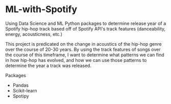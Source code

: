 # ML-with-Spotify
Using Data Science and ML Python packages to determine release year of a Spotify hip-hop track based off of Spotify API's track features (danceability, energy, acousticness, etc.)

This project is predicated on the change in acoustics of the hip-hop genre over the course of 20-30 years. By using the track features of songs over the course of this timeframe, I want to determine what patterns we can find in how hip-hop has evolved, and how we can use those patterns to determine the year a track was released.

Packages
* Pandas
* Scikit-learn
* Spotipy
